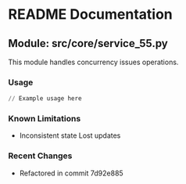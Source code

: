 # README Documentation

## Module: src/core/service_55.py

This module handles concurrency issues operations.

### Usage

```python
// Example usage here
```

### Known Limitations

- Inconsistent state Lost updates

### Recent Changes

- Refactored in commit 7d92e885
